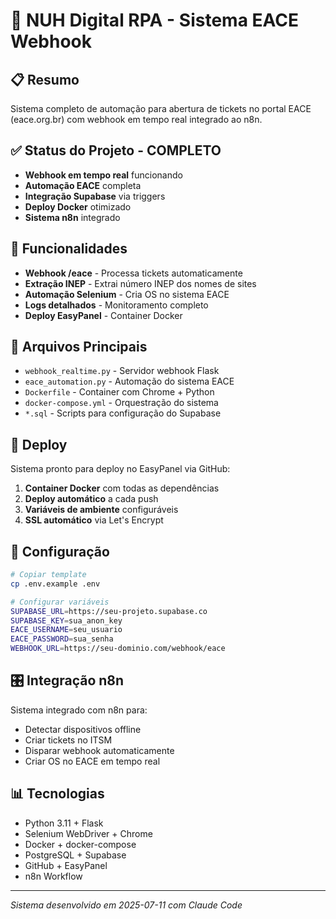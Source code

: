 # 🚀 NUH Digital RPA - Sistema EACE Webhook

## 📋 Resumo
Sistema completo de automação para abertura de tickets no portal EACE (eace.org.br) com webhook em tempo real integrado ao n8n.

## ✅ Status do Projeto - COMPLETO
- **Webhook em tempo real** funcionando
- **Automação EACE** completa
- **Integração Supabase** via triggers
- **Deploy Docker** otimizado
- **Sistema n8n** integrado

## 🎯 Funcionalidades
- **Webhook /eace** - Processa tickets automaticamente
- **Extração INEP** - Extrai número INEP dos nomes de sites
- **Automação Selenium** - Cria OS no sistema EACE
- **Logs detalhados** - Monitoramento completo
- **Deploy EasyPanel** - Container Docker

## 🐳 Arquivos Principais
- `webhook_realtime.py` - Servidor webhook Flask
- `eace_automation.py` - Automação do sistema EACE
- `Dockerfile` - Container com Chrome + Python
- `docker-compose.yml` - Orquestração do sistema
- `*.sql` - Scripts para configuração do Supabase

## 🚀 Deploy
Sistema pronto para deploy no EasyPanel via GitHub:
1. **Container Docker** com todas as dependências
2. **Deploy automático** a cada push
3. **Variáveis de ambiente** configuráveis
4. **SSL automático** via Let's Encrypt

## 🔧 Configuração
```bash
# Copiar template
cp .env.example .env

# Configurar variáveis
SUPABASE_URL=https://seu-projeto.supabase.co
SUPABASE_KEY=sua_anon_key
EACE_USERNAME=seu_usuario
EACE_PASSWORD=sua_senha
WEBHOOK_URL=https://seu-dominio.com/webhook/eace
```

## 🎛️ Integração n8n
Sistema integrado com n8n para:
- Detectar dispositivos offline
- Criar tickets no ITSM
- Disparar webhook automaticamente
- Criar OS no EACE em tempo real

## 📊 Tecnologias
- Python 3.11 + Flask
- Selenium WebDriver + Chrome
- Docker + docker-compose
- PostgreSQL + Supabase
- GitHub + EasyPanel
- n8n Workflow

---
*Sistema desenvolvido em 2025-07-11 com Claude Code*

